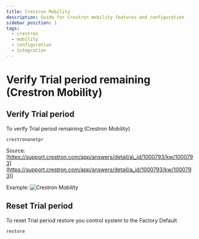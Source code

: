 ```yaml
---
title: Crestron Mobility
description: Guide for Crestron mobility features and configuration
sidebar_position: 1
tags:
  - crestron
  - mobility
  - configuration
  - integration
---
```


#  Verify Trial period remaining (Crestron Mobility) 


## Verify Trial period
To verify Trial period remaining (Crestron Mobility) 
  ```
  crestrononetpr
  ```

Source:
[https://support.crestron.com/app/answers/detail/a\_id/1000793/kw/1000793](https://support.crestron.com/app/answers/detail/a_id/1000793/kw/1000793))

Example:
![Crestron Mobility](./img/kb-crestron-mobility-trial.png "Crestron Mobility Trial period")

## Reset Trial period
To reset Trial period restore you control system to the Factory Default
```
restore
```
